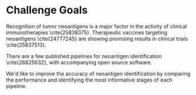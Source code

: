 # Challenge Goals

Recognition of tumor neoantigens is a major factor in the activity of clinical immunotherapies \cite{25838375}. Therapeutic vaccines targeting neoantigens \cite{24777245} are showing promising results in clinical trials \cite{25837513}.

There are a few published pipelines for neoantigen identification \cite{26825632},  with accompanying open source software.

We'd like to improve the accuracy of neoantigen identification by comparing the performance and identifying the most informative stages of each pipeline.